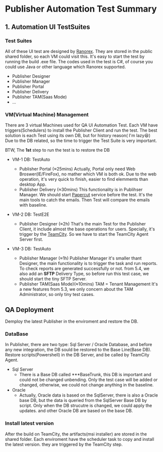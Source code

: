 # Publisher Automation Test Summary
## 1. Automation UI TestSuites
### Test Suites
All of these UI test are designed by [Ranorex](https://www.ranorex.com/).
They are stored in the public shared folder, so each VM could visit this.
It's easy to start the test by running the build .exe file.
The codes used in the test is C#, of course you could use Java or other language which Ranorex supported.
- Publisher Designer
- Publisher Manager
- Publisher Portal
- Publisher Delivery
- Publisher TAM(Saas Mode)
- ...

### VM(Virtual Machine) Management
There are 3 virtual Machines used for QA UI Automation Test.
Each VM have triggers(Schedulers) to install the Publisher Client and run the test.
The best solution is each Test using its own DB, but for history reason( I'm lazy:laughing:)
Due to the DB related, so the time to trigger the Test Suite is very important.

BTW, The **1st** step to run the test is to restore the DB

* VM-1
DB: TestAuto
  * Publisher Portal (≈25mins)
Actually, Portal only need Web Broswer(IE/FireFox), no mather which VM is both ok.
Due to the web operation, it's very quick to finish, easier to find elemments than desktop App.
  * Publisher Delivery (≈30mins)
This functionality is in Publihser Manager.
We should start [Papercut](http://papercut.codeplex.com/) service before the test. It's the main tools to catch the emails.
Then Test will compare the emails with baseline.

* VM-2
DB: TestE2E
  * Publisher Designer (≈2h)
  That's the main Test for the Publisher Client, it include almost the base operations for users.
Specially, it's trigger by the [TeamCity](http://www.jetbrains.com/teamcity/).
So we have to start the TeamCity Agent Server first.

* VM-3
DB: TestAuto
  * Publisher Manager (≈1h)
Publisher Manager it's smaller thant Designer, the main functionality is to trigger the task and run reports.
To check reports are generated successfully or not.
from 5.4, we also add an **SFTP** Delivery Type, so before run this test case, we should start the tiny SFTP Server.
  * Publisher TAM(Saas Mode)(≈10mins)
TAM = Tenant Management
It's a new features from 5.3, we only concern about the TAM Administrator, so only tiny test cases.

## QA Deployment
Demploy the latest Publisher in the enviroment and restore the DB.
### DataBase
In Publisher, there are two type: Sql Server / Oracle Database, and before any new integration, the DB sould be restored to the Base Line(Base DB). Restore scripts(Powershell) in the DB Server, and be called by TeamCity Agent.
* Sql Server
  * There is a Base DB called \*\*\*BaseTrunk, this DB is important and could not be changed unbending. Only the test case will be added or changed, otherwise, we could not change anything in the baseline.
* Oracle
  * Actually, Oracle data is based on the SqlServer, there is also a Oracle base DB, but the data is queried from the SqlServer Base DB by script. Only when the DB strucutre is changed, we could apply the updates. and other Oracle DB are based on the base DB.
### Install latest version
After the build on TeamCity, the artifacts(msi installer) are stored in the shared folder. Each enviroment have the scheduler task to copy and install the latest version. they are triggered by the TeamCity step.
